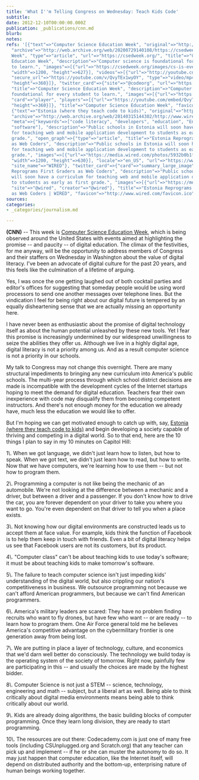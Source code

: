 ```yaml
---
title: 'What I''m Telling Congress on Wednesday: Teach Kids Code'
subtitle: 
date: 2012-12-10T00:00:00.000Z
publication: _publications/cnn.md
blurb: 
notes: 
refs: '[{"text"=>"Computer Science Education Week", "original"=>"http://www.csedweek.org/",
  "archive"=>"http://web.archive.org/web/20200729140108/https://csedweek.org/", "meta"=>{"open_graph"=>{"site_name"=>"CSEd
  Week", "type"=>"article", "url"=>"https://csedweek.org/", "title"=>"Computer Science
  Education Week", "description"=>"Computer science is foundational for every student
  to learn.", "images"=>[{"url"=>"https://csedweek.org/images/cs-is-everything-thumbnail.png",
  "width"=>1200, "height"=>627}], "videos"=>[{"url"=>"http://youtube.com/v/QvyTEx1wyOY",
  "secure_url"=>"https://youtube.com/v/QvyTEx1wyOY", "type"=>"video/mp4", "width"=>640,
  "height"=>360}]}, "twitter_card"=>{"site"=>"@codeorg", "url"=>"https://csedweek.org/",
  "title"=>"Computer Science Education Week", "description"=>"Computer science is
  foundational for every student to learn.", "images"=>[{"url"=>"https://csedweek.org/images/cs-is-everything-thumbnail.png"}],
  "card"=>"player", "players"=>[{"url"=>"https://youtube.com/embed/QvyTEx1wyOY", "width"=>640,
  "height"=>360}]}, "title"=>"Computer Science Education Week", "favicon"=>"http://www.csedweek.org/images/favicon.ico"}},
  {"text"=>"Estonia (where they teach code to kids)", "original"=>"http://www.wired.com/wiredenterprise/2012/09/estonia-reprograms-first-graders-as-web-coders/",
  "archive"=>"http://web.archive.org/web/20140315144302/http://www.wired.com:80/wiredenterprise/2012/09/estonia-reprograms-first-graders-as-web-coders/",
  "meta"=>{"keywords"=>["code literacy", "developers", "education", "Enterprise",
  "software"], "description"=>"Public schools in Estonia will soon have a curriculum
  for teaching web and mobile application development to students as early as first
  grade.", "open_graph"=>{"type"=>"article", "title"=>"Estonia Reprograms First Graders
  as Web Coders", "description"=>"Public schools in Estonia will soon have a curriculum
  for teaching web and mobile application development to students as early as first
  grade.", "images"=>[{"url"=>"https://media.wired.com/photos/5932b0b1f682204f7369758f/191:100/pass/kid-hacker.jpg",
  "width"=>1200, "height"=>630}], "locale"=>"en_US", "url"=>"https://www.wired.com/2012/09/estonia-reprograms-first-graders-as-web-coders/",
  "site_name"=>"WIRED"}, "twitter_card"=>{"card"=>"summary_large_image", "title"=>"Estonia
  Reprograms First Graders as Web Coders", "description"=>"Public schools in Estonia
  will soon have a curriculum for teaching web and mobile application development
  to students as early as first grade.", "images"=>[{"url"=>"https://media.wired.com/photos/5932b0b1f682204f7369758f/2:1/w_2500,c_limit/kid-hacker.jpg"}],
  "site"=>"@wired", "creator"=>"@wired"}, "title"=>"Estonia Reprograms First Graders
  as Web Coders | WIRED", "favicon"=>"http://www.wired.com/favicon.ico"}}]'
sources: 
categories:
- _categories/journalism.md

---
```

**(CNN)** -- This week is [Computer Science Education Week](http://www.csedweek.org/), which is being observed around the United States with events aimed at highlighting the promise -- and paucity -- of digital education. The climax of the festivities, for me anyway, will be the opportunity to address members of Congress and their staffers on Wednesday in Washington about the value of digital literacy. I've been an advocate of digital culture for the past 20 years, and this feels like the culmination of a lifetime of arguing.

Yes, I was once the one getting laughed out of both cocktail parties and editor's offices for suggesting that someday people would be using word processors to send one another messages over telephone lines. But the vindication I feel for being right about our digital future is tempered by an equally disheartening sense that we are actually missing an opportunity here.

I have never been as enthusiastic about the promise of digital technology itself as about the human potential unleashed by these new tools. Yet I fear this promise is increasingly undermined by our widespread unwillingness to seize the abilities they offer us. Although we live in a highly digital age, digital literacy is not a priority among us. And as a result computer science is not a priority in our schools.

My talk to Congress may not change this overnight. There are many structural impediments to bringing any new curriculum into America's public schools. The multi-year process through which school district decisions are made is incompatible with the development cycles of the Internet startups hoping to meet the demand for digital education. Teachers fear their own inexperience with code may disqualify them from becoming competent instructors. And there's not enough money for the education we already have, much less the education we would like to offer.

But I'm hoping we can get motivated enough to catch up with, say, [Estonia (where they teach code to kids)](http://www.wired.com/wiredenterprise/2012/09/estonia-reprograms-first-graders-as-web-coders/) and begin developing a society capable of thriving and competing in a digital world. So to that end, here are the 10 things I plan to say in my 10 minutes on Capitol Hill:

1\\. When we got language, we didn't just learn how to listen, but how to speak. When we got text, we didn't just learn how to read, but how to write. Now that we have computers, we're learning how to use them -- but not how to program them.

2\\. Programming a computer is not like being the mechanic of an automobile. We're not looking at the difference between a mechanic and a driver, but between a driver and a passenger. If you don't know how to drive the car, you are forever dependent on your driver to take you where you want to go. You're even dependent on that driver to tell you when a place exists.

3\\. Not knowing how our digital environments are constructed leads us to accept them at face value. For example, kids think the function of Facebook is to help them keep in touch with friends. Even a bit of digital literacy helps us see that Facebook users are not its customers, but its product.

4\\. "Computer class" can't be about teaching kids to use today's software; it must be about teaching kids to make tomorrow's software.

5\\. The failure to teach computer science isn't just impeding kids' understanding of the digital world, but also crippling our nation's competitiveness in business. We outsource programming not because we can't afford American programmers, but because we can't find American programmers.

6\\. America's military leaders are scared: They have no problem finding recruits who want to fly drones, but have few who want -- or are ready -- to learn how to program them. One Air Force general told me he believes America's competitive advantage on the cybermilitary frontier is one generation away from being lost.

7\\. We are putting in place a layer of technology, culture, and economics that we'd darn well better do consciously. The technology we build today is the operating system of the society of tomorrow. Right now, painfully few are participating in this -- and usually the choices are made by the highest bidder.

8\\. Computer Science is not just a STEM -- science, technology, engineering and math -- subject, but a liberal art as well. Being able to think critically about digital media environments means being able to think critically about our world.

9\\. Kids are already doing algorithms, the basic building blocks of computer programming. Once they learn long division, they are ready to start programming.

10\\. The resources are out there: Codecademy.com is just one of many free tools (including CSUnplugged.org and Scratch.org) that any teacher can pick up and implement -- if he or she can muster the autonomy to do so. It may just happen that computer education, like the Internet itself, will depend on distributed authority and the bottom-up, enterprising nature of human beings working together.